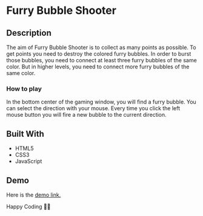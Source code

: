# Furry Bubble Shooter

## Description
The aim of Furry Bubble Shooter is to collect as many points as possible. To get points you need to destroy the colored furry bubbles. In order to burst those bubbles, you need to connect at least three furry bubbles of the same color. But in higher levels, you need to connect more furry bubbles of the same color.

### How to play
In the bottom center of the gaming window, you will find a furry bubble. You can select the direction with your mouse. Every time you click the left mouse button you will fire a new bubble to the current direction.

## Built With
- HTML5
- CSS3
- JavaScript

## Demo
Here is the [demo link.](https://begumeryildiz.github.io/bubble-shooter-game/)

Happy Coding 👩‍💻